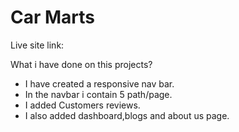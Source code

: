 # Car Marts

Live site link: 

What i have done on this projects?

- I have created a responsive nav bar.
- In the navbar i contain 5 path/page.
- I added Customers reviews.
- I also added dashboard,blogs and about us page.